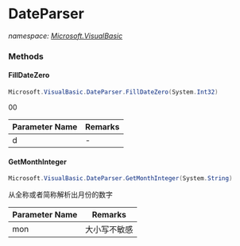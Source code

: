 ﻿# DateParser
_namespace: <a href="#" onClick="load('/docs/Microsoft.VisualBasic/index.md')">Microsoft.VisualBasic</a>_





### Methods

#### FillDateZero
```csharp
Microsoft.VisualBasic.DateParser.FillDateZero(System.Int32)
```
00

|Parameter Name|Remarks|
|--------------|-------|
|d|-|


#### GetMonthInteger
```csharp
Microsoft.VisualBasic.DateParser.GetMonthInteger(System.String)
```
从全称或者简称解析出月份的数字

|Parameter Name|Remarks|
|--------------|-------|
|mon|大小写不敏感|



